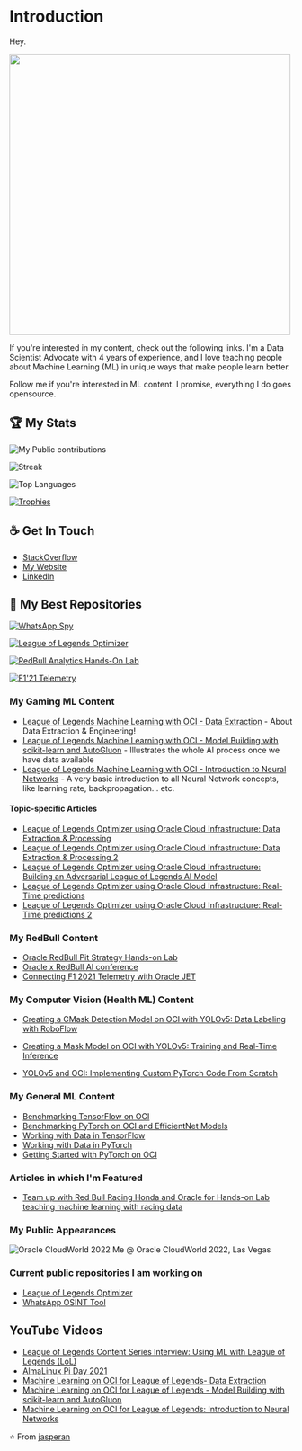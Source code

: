 # Introduction

Hey.

<img src='https://user-images.githubusercontent.com/20752424/214715922-edb3ba30-f89e-4ab9-992c-afcdb44c3e86.jpg' width='500"'>


If you're interested in my content, check out the following links. I'm a Data Scientist Advocate with 4 years of experience, and I love teaching people about Machine Learning (ML) in unique ways that make people learn better.

Follow me if you're interested in ML content. I promise, everything I do goes opensource.

## 🏆 My Stats
![My Public contributions](https://github-readme-stats.vercel.app/api?username=jasperan&show_icons=true&hide_border=false&theme=tokyonight&count_private=true&hide=prs,stars,contribs)

![Streak](https://github-readme-streak-stats.herokuapp.com/?user=jasperan&theme=tokyonight)

![Top Languages](https://github-readme-stats.vercel.app/api/top-langs/?username=jasperan&layout=compact)

[![Trophies](https://github-profile-trophy.vercel.app/?username=jasperan&theme=onedark)](https://github.com/jasperan)

## ☕ Get In Touch
- [StackOverflow](https://stackoverflow.com/users/9151930/jasper?tab=profile)
- [My Website](https://jasperan.com)
- [LinkedIn](https://www.linkedin.com/in/ignacio-g-martinez/)


## 👀 My Best Repositories

[![WhatsApp Spy](https://github-readme-stats.vercel.app/api/pin/?username=jasperan&repo=whatsapp-osint)](https://github.com/jasperan/whatsapp-osint)

[![League of Legends Optimizer](https://github-readme-stats.vercel.app/api/pin/?username=oracle-devrel&repo=leagueoflegends-optimizer)](https://github.com/oracle-devrel/leagueoflegends-optimizer)

[![RedBull Analytics Hands-On Lab](https://github-readme-stats.vercel.app/api/pin/?username=oracle-devrel&repo=redbull-analytics-hol)](https://github.com/oracle-devrel/redbull-analytics-hol)

[![F1'21 Telemetry](https://github-readme-stats.vercel.app/api/pin/?username=jasperan&repo=f1-telemetry-oracle)](https://github.com/jasperan/f1-telemetry-oracle)


### My Gaming ML Content

- [League of Legends Machine Learning with OCI - Data Extraction](https://oracle-devrel.github.io/leagueoflegends-optimizer/hols/workshops/dataextraction/index.html) - About Data Extraction & Engineering!
- [League of Legends Machine Learning with OCI - Model Building with scikit-learn and AutoGluon](https://oracle-devrel.github.io/leagueoflegends-optimizer/hols/workshops/mlwithoci/index.html) - Illustrates the whole AI process once we have data available
- [League of Legends Machine Learning with OCI - Introduction to Neural Networks](https://oracle-devrel.github.io/leagueoflegends-optimizer/hols/workshops/nn/index.html) - A very basic introduction to all Neural Network concepts, like learning rate, backpropagation... etc.

#### Topic-specific Articles

- [League of Legends Optimizer using Oracle Cloud Infrastructure: Data Extraction & Processing](https://github.com/oracle-devrel/leagueoflegends-optimizer/blob/main/articles/article1.md)
- [League of Legends Optimizer using Oracle Cloud Infrastructure: Data Extraction & Processing 2](https://github.com/oracle-devrel/leagueoflegends-optimizer/blob/main/articles/article2.md)
- [League of Legends Optimizer using Oracle Cloud Infrastructure: Building an Adversarial League of Legends AI Model](https://github.com/oracle-devrel/leagueoflegends-optimizer/blob/main/articles/article3.md)
- [League of Legends Optimizer using Oracle Cloud Infrastructure: Real-Time predictions](https://github.com/oracle-devrel/leagueoflegends-optimizer/blob/main/articles/article4.md)
- [League of Legends Optimizer using Oracle Cloud Infrastructure: Real-Time predictions 2](https://github.com/oracle-devrel/leagueoflegends-optimizer/blob/main/articles/article5.md)


### My RedBull Content

- [Oracle RedBull Pit Strategy Hands-on Lab](https://oracle-devrel.github.io/redbull-pit-strategy/hols/workshops/pitstrategy/index.html)
- [Oracle x RedBull AI conference](https://github.com/oracle-devrel/redbull-analytics-hol)
- [Connecting F1 2021 Telemetry with Oracle JET](https://medium.com/oracledevs/connecting-f1-2021-telemetry-with-oracle-jet-a73714768c34)

### My Computer Vision (Health ML) Content

- [Creating a CMask Detection Model on OCI with YOLOv5: Data Labeling with RoboFlow](https://medium.com/oracledevs/creating-a-cmask-detection-model-on-oci-with-yolov5-data-labeling-with-roboflow-5cff89cf9b0b)

- [Creating a Mask Model on OCI with YOLOv5: Training and Real-Time Inference](https://medium.com/oracledevs/creating-a-mask-model-on-oci-with-yolov5-training-and-real-time-inference-3534c7f9eb21)

- [YOLOv5 and OCI: Implementing Custom PyTorch Code From Scratch](https://medium.com/oracledevs/yolov5-and-oci-implementing-custom-pytorch-code-from-scratch-7c6b82b0b6b1)

### My General ML Content

- [Benchmarking TensorFlow on OCI](https://medium.com/oracledevs/benchmarking-tensorflow-on-oci-70c781287b7d)
- [Benchmarking PyTorch on OCI and EfficientNet Models](https://medium.com/oracledevs/benchmarking-pytorch-on-oci-and-efficientnet-models-1d729b45d503)
- [Working with Data in TensorFlow](https://medium.com/oracledevs/working-with-data-in-tensorflow-a0656f616f4f)
- [Working with Data in PyTorch](https://medium.com/oracledevs/working-with-data-in-pytorch-fa2641e37d17)
- [Getting Started with PyTorch on OCI](https://medium.com/oracledevs/getting-started-with-pytorch-on-oci-dbaa5e7a40ef)




### Articles in which I'm Featured

- [Team up with Red Bull Racing Honda and Oracle for Hands-on Lab teaching machine learning with racing data](https://medium.com/oracledevs/team-up-with-red-bull-racing-honda-and-oracle-for-hands-on-lab-teaching-machine-learning-with-70eafcf78383)

### My Public Appearances

![Oracle CloudWorld 2022](https://user-images.githubusercontent.com/20752424/214705966-dd90d511-713b-4322-b620-bd2946857f02.jpg)
Me @ Oracle CloudWorld 2022, Las Vegas


### Current public repositories I am working on

- [League of Legends Optimizer](https://github.com/oracle-devrel/leagueoflegends-optimizer)
- [WhatsApp OSINT Tool](https://github.com/jasperan/whatsapp-osint)

## YouTube Videos

- [League of Legends Content Series Interview: Using ML with League of Legends (LoL)](https://youtu.be/zz3xaLI0uq8)
- [AlmaLinux Pi Day 2021](https://youtu.be/kGfwYqXxBfY)
- [Machine Learning on OCI for League of Legends- Data Extraction](https://youtu.be/ad0RkqB07vI)
- [Machine Learning on OCI for League of Legends - Model Building with scikit-learn and AutoGluon](https://youtu.be/5iIvkgcMvhM)
- [Machine Learning on OCI for League of Legends: Introduction to Neural Networks](https://youtu.be/Uuo3ZSexNU8)


⭐️ From [jasperan](https://github.com/jasperan)

 <img src='https://user-images.githubusercontent.com/5713670/87202985-820dcb80-c2b6-11ea-9f56-7ec461c497c3.gif' width='1"'>
